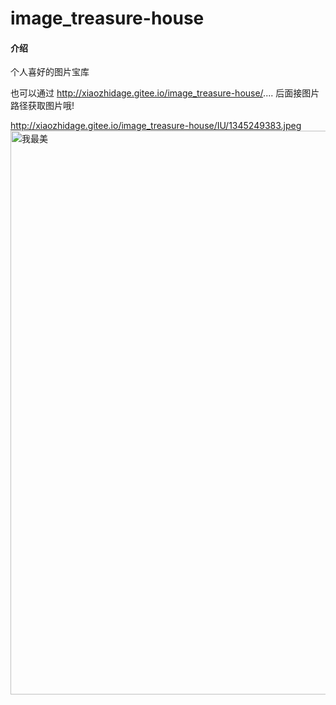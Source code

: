 # image_treasure-house

#### 介绍
个人喜好的图片宝库


也可以通过 http://xiaozhidage.gitee.io/image_treasure-house/.... 后面接图片路径获取图片哦!


http://xiaozhidage.gitee.io/image_treasure-house/IU/1345249383.jpeg
<img src='http://xiaozhidage.gitee.io/image_treasure-house/IU/1345249383.jpeg' width='600' height='902' alt='我最美' />